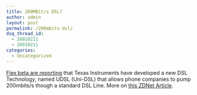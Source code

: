 ```yaml
---
title: 200MBit/s DSL?
author: admin
layout: post
permalink: /200mbits-dsl/
dsq_thread_id:
  - 26010211
  - 26010211
categories:
  - Uncategorized
---
```

[Flex beta are reporting][1] that Texas Instruments have developed a new DSL Technology, named UDSL (Uni-DSL) that allows phone companies to pump 200mbits/s though a standard DSL Line. More on [this ZDNet Article][2].

 [1]: http://www.flexbeta.net/main/comments.php?catid=1&shownews=7955
 [2]: http://zdnet.com.com/2100-1103_2-5233224.html